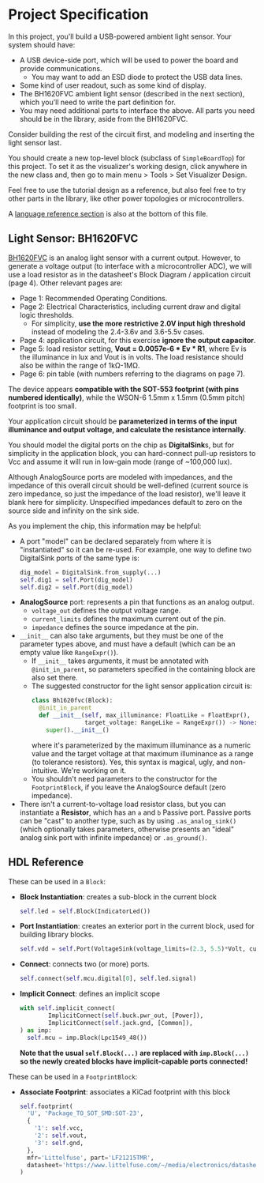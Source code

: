 # Project Specification

In this project, you'll build a USB-powered ambient light sensor.
Your system should have:
- A USB device-side port, which will be used to power the board and provide communications.
  - You may want to add an ESD diode to protect the USB data lines.
- Some kind of user readout, such as some kind of display.
- The BH1620FVC ambient light sensor (described in the next section), which you'll need to write the part definition for.
- You may need additional parts to interface the above.
  All parts you need should be in the library, aside from the BH1620FVC.
  
Consider building the rest of the circuit first, and modeling and inserting the light sensor last.

You should create a new top-level block (subclass of `SimpleBoardTop`) for this project.
To set it as the visualizer's working design, click anywhere in the new class and, then go to main menu > Tools > Set Visualizer Design.

Feel free to use the tutorial design as a reference, but also feel free to try other parts in the library, like other power topologies or microcontrollers.

A [language reference section](#hdl-reference) is also at the bottom of this file. 


## Light Sensor: BH1620FVC

[BH1620FVC](https://rohmfs.rohm.com/en/products/databook/datasheet/ic/sensor/light/bh1620fvc-e.pdf) is an analog light sensor with a current output.
However, to generate a voltage output (to interface with a microcontroller ADC), we will use a load resistor as in the datasheet's Block Diagram / application circuit (page 4).
Other relevant pages are:
- Page 1: Recommended Operating Conditions.
- Page 2: Electrical Characteristics, including current draw and digital logic thresholds.
  - For simplicity, **use the more restrictive 2.0V input high threshold** instead of modeling the 2.4-3.6v and 3.6-5.5v cases.
- Page 4: application circuit, for this exercise **ignore the output capacitor**.
- Page 5: load resistor setting, **Vout = 0.0057e-6 * Ev * R1**, where Ev is the illuminance in lux and Vout is in volts. The load resistance should also be within the range of 1kΩ-1MΩ.
- Page 6: pin table (with numbers referring to the diagrams on page 7).

The device appears **compatible with the SOT-553 footprint (with pins numbered identically)**, while the WSON-6 1.5mm x 1.5mm (0.5mm pitch) footprint is too small.

Your application circuit should be **parameterized in terms of the input illuminance and output voltage, and calculate the resistance internally**.

You should model the digital ports on the chip as **DigitalSink**s, but for simplicity in the application block, you can hard-connect pull-up resistors to Vcc and assume it will run in low-gain mode (range of ~100,000 lux).

Although AnalogSource ports are modeled with impedances, and the impedance of this overall circuit should be well-defined (current source is zero impedance, so just the impedance of the load resistor), we'll leave it blank here for simplicity.
Unspecified impedances default to zero on the source side and infinity on the sink side.

As you implement the chip, this information may be helpful:
- A port "model" can be declared separately from where it is "instantiated" so it can be re-used.
  For example, one way to define two DigitalSink ports of the same type is:
  ```python
  dig_model = DigitalSink.from_supply(...)
  self.dig1 = self.Port(dig_model)
  self.dig2 = self.Port(dig_model)
  ```
- **AnalogSource** port: represents a pin that functions as an analog output.
  - `voltage_out` defines the output voltage range.
  - `current_limits` defines the maximum current out of the pin.
  - `impedance` defines the source impedance at the pin.
- `__init__` can also take arguments, but they must be one of the parameter types above, and must have a default (which can be an empty value like `RangeExpr()`).
  - If `__init__` takes arguments, it must be annotated with `@init_in_parent`, so parameters specified in the containing block are also set there.
  - The suggested constructor for the light sensor application circuit is:
    ```python
    class Bh1620fvc(Block):
      @init_in_parent
      def __init__(self, max_illuminance: FloatLike = FloatExpr(),
                   target_voltage: RangeLike = RangeExpr()) -> None:
        super().__init__()
    ```
    where it's parameterized by the maximum illuminance as a numeric value and the target voltage at that maximum illuminance as a range (to tolerance resistors).
    Yes, this syntax is magical, ugly, and non-intuitive. We're working on it.
  - You shouldn't need parameters to the constructor for the `FootprintBlock`, if you leave the AnalogSource default (zero impedance).
- There isn't a current-to-voltage load resistor class, but you can instantiate a **Resistor**, which has an `a` and `b` Passive port.
  Passive ports can be "cast" to another type, such as by using `.as_analog_sink()` (which optionally takes parameters, otherwise presents an "ideal" analog sink port with infinite impedance) or `.as_ground()`.

## HDL Reference

These can be used in a `Block`:
- **Block Instantiation**: creates a sub-block in the current block
  ```python
  self.led = self.Block(IndicatorLed())
  ```
- **Port Instantiation**: creates an exterior port in the current block, used for building library blocks.
  ```python
  self.vdd = self.Port(VoltageSink(voltage_limits=(2.3, 5.5)*Volt, current_draw=(0, 15)*uAmp))
  ```
- **Connect**: connects two (or more) ports.
  ```python
  self.connect(self.mcu.digital[0], self.led.signal)
  ```
- **Implicit Connect**: defines an implicit scope
  ```python
  with self.implicit_connect(
          ImplicitConnect(self.buck.pwr_out, [Power]),
          ImplicitConnect(self.jack.gnd, [Common]),
  ) as imp:
    self.mcu = imp.Block(Lpc1549_48())
  ```
  **Note that the usual `self.Block(...)` are replaced with `imp.Block(...)` so the newly created blocks have implicit-capable ports connected!**


These can be used in a `FootprintBlock`:
- **Associate Footprint**: associates a KiCad footprint with this block
  ```python
  self.footprint(
    'U', 'Package_TO_SOT_SMD:SOT-23',
    {
      '1': self.vcc,
      '2': self.vout,
      '3': self.gnd,
    },
    mfr='Littelfuse', part='LF21215TMR',
    datasheet='https://www.littelfuse.com/~/media/electronics/datasheets/magnetic_sensors_and_reed_switches/littelfuse_tmr_switch_lf21215tmr_datasheet.pdf.pdf'
  )
  ```
